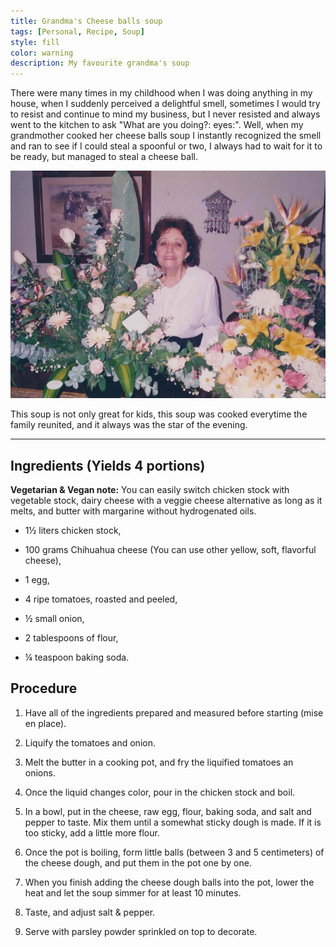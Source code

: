 ```yaml
---
title: Grandma's Cheese balls soup
tags: [Personal, Recipe, Soup]
style: fill
color: warning
description: My favourite grandma's soup
---
```


There were many times in my childhood when I was doing anything in my house, when I suddenly perceived a delightful smell, sometimes I would try to resist and continue to mind my business, but I never resisted and always went to the kitchen to ask "What are you doing?: eyes:". Well, when my grandmother cooked her cheese balls soup I instantly recognized the smell and ran to see if I could steal a spoonful or two, I always had to wait for it to be ready, but managed to steal a cheese ball.

![My grandmother](/assets/img/grandma.jpg)

This soup is not only great for kids, this soup was cooked everytime the family reunited, and it always was the star of the evening.

---

## Ingredients (Yields 4 portions)

**Vegetarian & Vegan note:** You can easily switch chicken stock with vegetable stock, dairy cheese with a veggie cheese alternative as long as it melts, and butter with margarine without hydrogenated oils.

- 1½ liters chicken stock,
  
- 100 grams Chihuahua cheese (You can use other yellow, soft, flavorful cheese),
  
- 1 egg,

- 4 ripe tomatoes, roasted and peeled,

- ½ small onion,

- 2 tablespoons of flour,

- ¼ teaspoon baking soda.

## Procedure

1. Have all of the ingredients prepared and measured before starting (mise en place).

2. Liquify the tomatoes and onion.

3. Melt the butter in a cooking pot, and fry the liquified tomatoes an onions.

4. Once the liquid changes color, pour in the chicken stock and boil.

5. In a bowl, put in the cheese, raw egg, flour, baking soda, and salt and pepper to taste. Mix them until a somewhat sticky dough is made. If it is too sticky, add a little more flour.

6. Once the pot is boiling, form little balls (between 3 and 5 centimeters) of the cheese dough, and put them in the pot one by one.

7. When you finish adding the cheese dough balls into the pot, lower the heat and let the soup simmer for at least 10 minutes.

8. Taste, and adjust salt & pepper.

9. Serve with parsley powder sprinkled on top to decorate.
